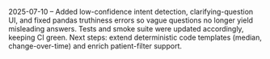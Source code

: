 2025-07-10 – Added low-confidence intent detection, clarifying-question UI, and fixed pandas truthiness errors so vague questions no longer yield misleading answers. Tests and smoke suite were updated accordingly, keeping CI green. Next steps: extend deterministic code templates (median, change-over-time) and enrich patient-filter support. 